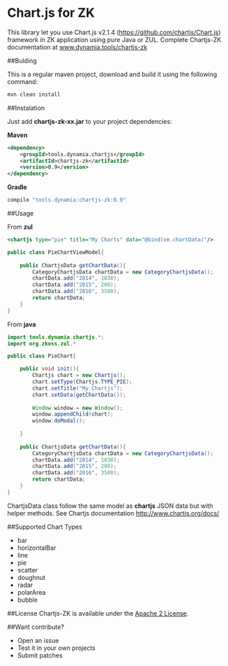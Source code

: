 # Chart.js for ZK

This library let you use Chart.js v2.1.4 (https://github.com/chartjs/Chart.js) framework in ZK application using pure Java or ZUL. Complete Chartjs-ZK documentation at www.dynamia.tools/chartjs-zk

##Bulding

This is a regular maven project, download and build it using the following command:


```bash
mvn clean install
```

##Instalation

Just add **chartjs-zk-xx.jar** to your project dependencies:

**Maven**

```xml
<dependency>
    <groupId>tools.dynamia.chartjs</groupId>
    <artifactId>chartjs-zk</artifactId>
    <version>0.9</version>
</dependency>
```

**Gradle**
```bash
compile "tools.dynamia:chartjs-zk:0.9"
```

##Usage

From **zul**
```xml
<chartjs type="pie" title="My Charts" data="@bind(vm.chartData)"/>
```

```java
public class PieChartViewModel{
    
    public ChartjsData getChartData(){
        CategoryChartjsData chartData = new CategoryChartjsData();
        chartData.add("2014", 1030);
        chartData.add("2015", 200);
        chartData.add("2016", 3500);
        return chartData;
    }
}
```

From **java**

```java
import tools.dynamia.chartjs.*;
import org.zkoss.zul.*

public class PieChart{

    public void init(){
        Chartjs chart = new Chartjs();
        chart.setType(Chartjs.TYPE_PIE);
        chart.setTitle("My Chartjs");
        chart.setData(getChartData());
        
        Window window = new Window();
        window.appendChild(chart);
        window.doModal();
        
    }
    
    public ChartjsData getChartData(){
        CategoryChartjsData chartData = new CategoryChartjsData();
        chartData.add("2014", 1030);
        chartData.add("2015", 200);
        chartData.add("2016", 3500);
        return chartData;
    }
}
```

ChartjsData class follow the same model as **chartjs** JSON data but with helper methods. See Chartjs documentation http://www.chartjs.org/docs/



##Supported Chart Types

- bar
- horizontalBar
- line
- pie
- scatter
- doughnut
- radar
- polarArea
- bubble

##License
Chartjs-ZK is available under the [Apache 2 License](https://github.com/dynamia-projects/chartjs-zk/blob/master/LICENSE.md).

##Want contribute?
- Open an issue
- Test it in your own projects
- Submit patches


